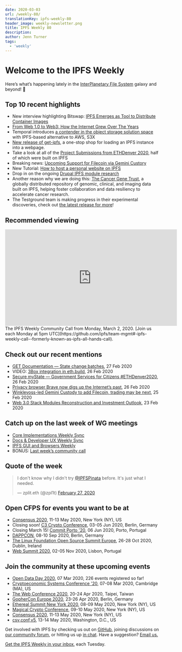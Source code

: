 ```yaml
---
date: 2020-03-03
url: /weekly-80/
translationKey: ipfs-weekly-80
header_image: weekly-newsletter.png
title: IPFS Weekly 80
description:
author: Jenn Turner
tags:
  - 'weekly'
---
```


# Welcome to the IPFS Weekly

Here’s what’s happening lately in the [InterPlanetary File System](https://ipfs.io/) galaxy and beyond! 🚀

## Top 10 recent highlights

- New interview highlighting Bitswap: [IPFS Emerges as Tool to Distribute Container Images](https://containerjournal.com/topics/container-management/ipfs-emerges-as-tool-to-distribute-container-images/)
- [From Web 1.0 to Web3: How the Internet Grew Over The Years](https://hackernoon.com/from-web-10-to-web3-how-the-internet-grew-over-the-years-zac032g1)
- Temporal introduces [a contender in the object storage solution space](https://medium.com/temporal-cloud/introducing-s3x-endless-ipfs-dynamic-possibilities-stream-videos-host-dynamic-websites-f0072127070f) with IPFS-based alternative to AWS, S3X
- [New release of get-ipfs](https://github.com/fission-suite/get-ipfs), a one-stop shop for loading an IPFS instance into a webpage.
- Take a look at all of the [Project Submissions from ETHDenver 2020](https://medium.com/ethdenver/all-of-the-ethdenver-2020-project-submissions-a29124035332), half of which were built on IPFS
- Breaking news: [Upcoming Support for Filecoin via Gemini Custory](https://gemini.com/blog/upcoming-support-for-filecoin)
- New Tutorial: [How to host a personal website on IPFS](https://lpfann.me/post/decentralized-site/)
- Drop in on the ongoing [Drupal IPFS module research](https://talk.fission.codes/t/drupal-ipfs-module-research/516)
- Another reason why we are doing this: [The Cancer Gene Trust](https://www.cancergenetrust.org/), a globally distributed repository of genomic, clinical, and imaging data built on IPFS, helping foster collaboration and data resiliency to accelerate cancer research.
- The Testground team is making progress in their experimental discoveries, check out [the latest release for more](https://github.com/ipfs/testground/releases/tag/v0.2.0)!

## Recommended viewing

<iframe width="560" height="315" src="https://www.youtube.com/embed/aY6sJYIgMoc" frameborder="0" allow="accelerometer; autoplay; encrypted-media; gyroscope; picture-in-picture" allowfullscreen></iframe>
The IPFS Weekly Community Call from Monday, March 2, 2020. [Join us each Monday at 5pm UTC](https://github.com/ipfs/team-mgmt#-ipfs-weekly-call--formerly-known-as-ipfs-all-hands-call).

## Check out our recent mentions

- [GET Documentation — State change batches](https://medium.com/get-protocol/get-documentation-state-change-batches-1ed91ef4d614), 27 Feb 2020
- VIDEO: [3Box integration in eth.build](https://www.youtube.com/watch?v=i_X5uGkgfc8&feature=emb_logo), 26 Feb 2020
- [Secure myState — Government Services for Citizens #ETHDenver2020](https://medium.com/twos-complement/secure-mystate-government-services-for-citizens-ethdenver2020-17f47407b656), 26 Feb 2020
- [Privacy browser Brave now digs up the Internet’s past](https://decrypt.co/20656/privacy-browser-brave-now-digs-up-the-internets-past), 26 Feb 2020
- [Winklevoss-led Gemini Custody to add Filecoin, trading may be next](https://decrypt.co/20544/winklevoss-led-gemini-custody-to-add-filecoin-trading-may-be-next), 25 Feb 2020
- [Web 3.0 Stack Modules Reconstruction and Investment Outlook](https://medium.com/@IOSGVC/web-3-0-stack-modules-reconstruction-and-investment-outlook-bd1e624c4bdb), 23 Feb 2020

## Catch up on the last week of WG meetings

- [Core Implementations Weekly Sync](https://www.youtube.com/watch?v=mSUqOGOmkJ4)
- [Docs & Developer UX Weekly Sync](https://www.youtube.com/watch?v=vLnLIhX3AR4)
- [IPFS GUI and Browsers Weekly](https://www.youtube.com/watch?v=c7Kb1mjhbcY)
- BONUS: [Last week’s community call](https://www.youtube.com/watch?v=uUL6Qm6Zb5I)

## Quote of the week

<blockquote class="twitter-tweet"><p lang="en" dir="ltr">I don&#39;t know why I didn&#39;t try <a href="https://twitter.com/IPFSPinata?ref_src=twsrc%5Etfw">@IPFSPinata</a> before. It&#39;s just what I needed.</p>&mdash; zplit.eth (@zpl1t) <a href="https://twitter.com/zpl1t/status/1232914416590417920?ref_src=twsrc%5Etfw">February 27, 2020</a></blockquote>

## Open CFPS for events you want to be at

- [Consensus 2020](https://airtable.com/shrgZo95do5Oeo55N), 11-13 May 2020, New York (NY), US
- Closing soon! [C3 Crypto Conference](https://crypto-conference.com/apply-speaker/), 03-05 Jun 2020, Berlin, Germany
- Closing March 15! [Commit Porto '20](https://commitporto.com/), 06 Jun 2020, Porto, Portugal
- [DAPPCON](https://gnosis1.typeform.com/to/u8cTBg), 08-10 Sep 2020, Berlin, Germany
- [The Linux Foundation Open Source Summit Europe](https://events.linuxfoundation.org/open-source-summit-europe/program/cfp/#overview), 26-28 Oct 2020, Dublin, Ireland
- [Web Summit 2020](https://websummit.com/speaker-application), 02-05 Nov 2020, Lisbon, Portugal

## Join the community at these upcoming events

- [Open Data Day 2020](https://opendataday.org/), 07 Mar 2020, 226 events registered so far!
- [Cryptoeconomic Systems Conference '20](https://cryptoeconomicsystems.pubpub.org/ces20), 07-08 Mar 2020, Cambridge (MA), US
- [The Web Conference 2020](https://www2020.thewebconf.org/), 20-24 Apr 2020, Taipei, Taiwan
- [GopherCon Europe 2020](https://gophercon.berlin/), 23-26 Apr 2020, Berlin, Germany
- [Ethereal Summit New York 2020](https://www.etherealsummit.com/), 08-09 May 2020, New York (NY), US
- [Magical Crypto Conference](https://www.magicalcryptoconference.com/2020-nyc#countdown), 09-10 May 2020, New York (NY), US
- [Consensus 2020](https://www.coindesk.com/events/consensus-2020), 11-13 May 2020, New York (NY), US
- [csv,conf,v5](https://csvconf.com/), 13-14 May 2020, Washington, D.C., US

Get involved with IPFS by checking us out on [GitHub](https://github.com/ipfs), joining discussions on [our community forum](https://discuss.ipfs.io/), or hitting us up [in chat](https://riot.im/app/#/room/#ipfs:matrix.org). Have a suggestion? [Email us.](mailto:newsletter@ipfs.io)

[Get the IPFS Weekly in your inbox](https://ipfs.us4.list-manage.com/subscribe?u=25473244c7d18b897f5a1ff6b&id=cad54b2230), each Tuesday.
